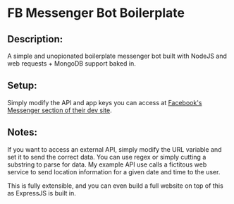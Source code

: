 # FB Messenger Bot Boilerplate

## Description:
A simple and unopionated boilerplate messenger bot built with NodeJS and web requests + MongoDB support baked in.

## Setup:
Simply modify the API and app keys you can access at <a href="https://developers.facebook.com/products/messenger">Facebook's Messenger section of their dev site</a>.

## Notes:
If you want to access an external API, simply modify the URL variable and set it to send the correct data. You can use regex or simply cutting a substring to parse for data.
My example API use calls a fictitous web service to send location information for a given date and time to the user.

This is fully extensible, and you can even build a full website on top of this as ExpressJS is built in.
